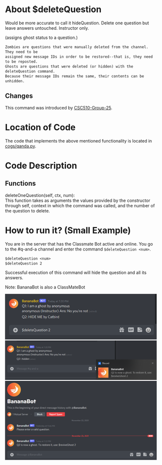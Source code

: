 # About $deleteQuestion

Would be more accurate to call it hideQuestion.
Delete one question but leave answers untouched. Instructor only.

(assigns ghost status to a question.)


```
Zombies are questions that were manually deleted from the channel. They need to be
assigned new message IDs in order to be restored--that is, they need to be reposted.
Ghosts are questions that were deleted (or hidden) with the deleteQuestion command.
Because their message IDs remain the same, their contents can be unhidden.
```

## Changes

This command was introduced by [CSC510-Group-25](https://github.com/CSC510-Group-25/ClassMateBot/).

# Location of Code
The code that implements the above mentioned functionality is located in [cogs/qanda.py](https://github.com/CSC510-Group-25/ClassMateBot/blob/main/cogs/qanda.py).

# Code Description
## Functions
deleteOneQuestion(self, ctx, num): <br>
This function takes as arguments the values provided by the constructor through self, context in which the command was called, and the number of the question to delete.

# How to run it? (Small Example)
You are in the server that has the Classmate Bot active and online. You go to
 the #q-and-a channel and enter the command `$deleteQuestion <num>`.

```
$deleteQuestion <num>
$deleteQuestion 2
```

Successful execution of this command will hide the question and all its answers.

Note: BananaBot is also a ClassMateBot

<img src="https://github.com/CSC510-Group-25/ClassMateBot/blob/group25-command-docs/data/proj3media/deleteQuestion/deleteq1.png?raw=true" width="500">

<img src="https://github.com/CSC510-Group-25/ClassMateBot/blob/group25-command-docs/data/proj3media/deleteQuestion/deleteq2.png?raw=true" width="500">

<img src="https://github.com/CSC510-Group-25/ClassMateBot/blob/group25-command-docs/data/proj3media/deleteQuestion/deleteq3.png?raw=true" width="500">
